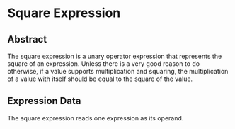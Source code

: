 # Square Expression

## Abstract

The square expression is a unary operator expression that represents the square of an expression. Unless there is a very good reason to do otherwise, if a value supports multiplication and squaring, the multiplication of a value with itself should be equal to the square of the value.

## Expression Data

The square expression reads one expression as its operand.